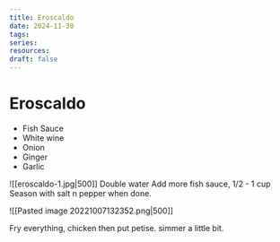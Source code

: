 ```yaml
---
title: Eroscaldo
date: 2024-11-30
tags: 
series: 
resources: 
draft: false
---
```


# Eroscaldo
- Fish Sauce
- White wine
- Onion
- Ginger
- Garlic

![[eroscaldo-1.jpg|500]]
Double water
Add more fish sauce, 1/2 - 1 cup
Season with salt n pepper when done.

 ![[Pasted image 20221007132352.png|500]]




Fry everything, chicken  then put petise.  simmer a little bit. 